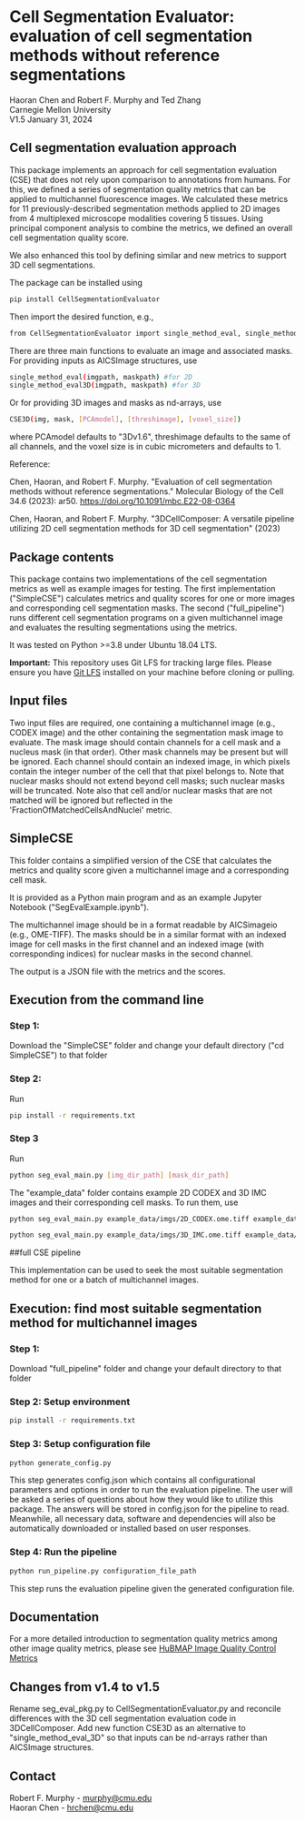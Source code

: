 # Cell Segmentation Evaluator: evaluation of cell segmentation methods without reference segmentations
Haoran Chen and Robert F. Murphy and Ted Zhang\
Carnegie Mellon University\
V1.5 January 31, 2024

## Cell segmentation evaluation approach
This package implements an approach for cell segmentation evaluation (CSE) that does not rely upon comparison to annotations from humans. 
For this, we defined a series of segmentation quality metrics that can be applied to multichannel fluorescence images. 
We calculated these metrics for 11 previously-described segmentation methods applied to 2D images from 4 multiplexed microscope modalities covering 5 tissues. 
Using principal component analysis to combine the metrics, we defined an overall cell segmentation quality score.

We also enhanced this tool by defining similar and new metrics to support 3D cell segmentations.

The package can be installed using
```bash
pip install CellSegmentationEvaluator
```

Then import the desired function, e.g., 
```bash
from CellSegmentationEvaluator import single_method_eval, single_method_eval3D, CSE3D
```

There are three main functions to evaluate an image and associated masks.  For providing inputs as AICSImage structures, use 
```bash
single_method_eval(imgpath, maskpath) #for 2D
single_method_eval3D(imgpath, maskpath) #for 3D
```
Or for providing 3D images and masks as nd-arrays, use
```bash
CSE3D(img, mask, [PCAmodel], [threshimage], [voxel_size])
```
where PCAmodel defaults to "3Dv1.6", threshimage defaults to the same of all channels, and the voxel size is in cubic micrometers and defaults to 1.

Reference:

Chen, Haoran, and Robert F. Murphy. "Evaluation of cell segmentation methods without reference segmentations." Molecular Biology of the Cell 34.6 (2023): ar50. https://doi.org/10.1091/mbc.E22-08-0364

Chen, Haoran, and Robert F. Murphy. "3DCellComposer: A versatile pipeline utilizing 2D cell segmentation methods for 3D cell segmentation" (2023)

## Package contents
This package contains two implementations of the cell segmentation metrics as well as example images for testing. The first implementation ("SimpleCSE") calculates metrics and quality scores for one or more images and corresponding cell segmentation masks.  The second ("full_pipeline") runs different cell segmentation programs on a given multichannel image and evaluates the resulting segmentations using the metrics.

It was tested on Python >=3.8 under Ubuntu 18.04 LTS.

**Important:** This repository uses Git LFS for tracking large files. Please ensure you have [Git LFS](https://git-lfs.github.com/) installed on your machine before cloning or pulling.

## Input files

Two input files are required, one containing a multichannel image (e.g., CODEX image) and the other containing the segmentation mask image to evaluate.  The mask image should contain channels for a cell mask and a nucleus mask (in that order).  Other mask channels may be present but will be ignored.  Each channel should contain an indexed image, in which pixels contain the integer number of the cell that that pixel belongs to.  Note that nuclear masks should not extend beyond cell masks; such nuclear masks will be truncated.  Note also that cell and/or nuclear masks that are not matched will be ignored but reflected in the 'FractionOfMatchedCellsAndNuclei' metric.


## SimpleCSE

This folder contains a simplified version of the CSE that calculates the metrics and quality score given a multichannel image and a corresponding cell mask.  

It is provided as a Python main program and as an example Jupyter Notebook ("SegEvalExample.ipynb").

The multichannel image should be in a format readable by AICSimageio (e.g., OME-TIFF).  The masks should be in a similar format with an indexed image for cell masks in the first channel and an indexed image (with corresponding indices) for nuclear masks in the second channel.

The output is a JSON file with the metrics and the scores.

## Execution from the command line
### Step 1:
Download the "SimpleCSE" folder and change your default directory ("cd SimpleCSE") to that folder
### Step 2:
Run
```bash
pip install -r requirements.txt 
```
### Step 3
Run
```bash
python seg_eval_main.py [img_dir_path] [mask_dir_path]
```
The "example_data" folder contains example 2D CODEX and 3D IMC images and their corresponding cell masks.  To run them, use

```bash
python seg_eval_main.py example_data/imgs/2D_CODEX.ome.tiff example_data/masks/2D_CODEX.ome.tiff
```

```bash
python seg_eval_main.py example_data/imgs/3D_IMC.ome.tiff example_data/masks/3D_IMC.ome.tiff
```

##full CSE pipeline

This implementation can be used to seek the most suitable segmentation method for one or a batch of multichannel images.

## Execution: find most suitable segmentation method for multichannel images
### Step 1:
Download "full_pipeline" folder and change your default directory to that folder
### Step 2: Setup environment
```bash
pip install -r requirements.txt 
```

### Step 3: Setup configuration file
```bash
python generate_config.py 
```
This step generates config.json which contains all configurational parameters and options in order to run the evaluation pipeline. The user will be asked a series of questions about how they would like to utilize this package. The answers will be stored in config.json for the pipeline to read. Meanwhile, all necessary data, software and dependencies will also be automatically downloaded or installed based on user responses.

### Step 4: Run the pipeline
```bash
python run_pipeline.py configuration_file_path
```
This step runs the evaluation pipeline given the generated configuration file.  


## Documentation 

For a more detailed introduction to segmentation quality metrics among other image quality metrics, please see
[HuBMAP Image Quality Control Metrics](http://hubmap.scs.cmu.edu/wp-content/uploads/2021/09/HuBMAP-Image-Quality-Control-Metrics-v1.5.pdf)

## Changes from v1.4 to v1.5

Rename seg_eval_pkg.py to CellSegmentationEvaluator.py and reconcile differences with the 3D cell segmentation evaluation code in 3DCellComposer.  Add new function CSE3D as an alternative to "single_method_eval_3D" so that inputs can be nd-arrays rather than AICSImage structures.

## Contact

Robert F. Murphy - murphy@cmu.edu\
Haoran Chen - hrchen@cmu.edu
